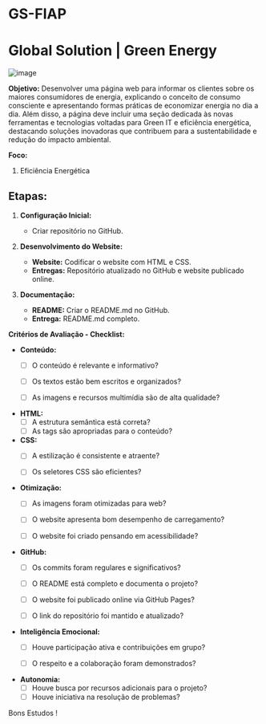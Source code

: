 # GS-FIAP

# Global Solution | Green Energy

![image](https://github.com/user-attachments/assets/a1ec752e-a429-429b-a696-c31eed2f5380)


**Objetivo:** Desenvolver uma página web para informar os clientes sobre os maiores consumidores de energia, explicando o conceito de consumo consciente e apresentando formas práticas de economizar energia no dia a dia. Além disso, a página deve incluir uma seção dedicada às novas ferramentas e tecnologias voltadas para Green IT e eficiência energética, destacando soluções inovadoras que contribuem para a sustentabilidade e redução do impacto ambiental.


**Foco:**

1. Eficiência Energética


## Etapas:

1. **Configuração Inicial:**
    * Criar repositório no GitHub.

2. **Desenvolvimento do Website:** 
    * **Website:** Codificar o website com HTML e CSS. 
    * **Entregas:** Repositório atualizado no GitHub e website publicado online.

3. **Documentação:** 
    * **README:** Criar o README.md no GitHub.
    * **Entrega:** README.md completo.



**Critérios de Avaliação - Checklist:**

* **Conteúdo:**
    * [ ] O conteúdo é relevante e informativo?
    * [ ] Os textos estão bem escritos e organizados?
    * [ ] As imagens e recursos multimídia são de alta qualidade?


* **HTML:**
    * [ ] A estrutura semântica está correta?
    * [ ] As tags são apropriadas para o conteúdo?

* **CSS:**
    * [ ] A estilização é consistente e atraente?
    * [ ] Os seletores CSS são eficientes?


* **Otimização:**
    * [ ] As imagens foram otimizadas para web?
    * [ ] O website apresenta bom desempenho de carregamento?
    * [ ] O website foi criado pensando em acessibilidade?
   

* **GitHub:**
    * [ ] Os commits foram regulares e significativos?
    * [ ] O README está completo e documenta o projeto?
    * [ ] O website foi publicado online via GitHub Pages?
    * [ ] O link do repositório foi mantido e atualizado?


* **Inteligência Emocional:**
    * [ ] Houve participação ativa e contribuições em grupo?
    * [ ] O respeito e a colaboração foram demonstrados?


* **Autonomia:**
    * [ ] Houve busca por recursos adicionais para o projeto?
    * [ ] Houve iniciativa na resolução de problemas?

Bons Estudos !

